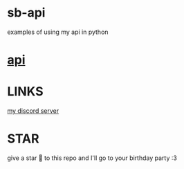 # sb-api
examples of using my api in python 
# [api](https://sb-apis.repl.co/)
# LINKS
[my discord server](https://discord.gg/b2ejYcJjqA)
# STAR
give a star 🌟 to this repo and I'll go to your birthday party :3
